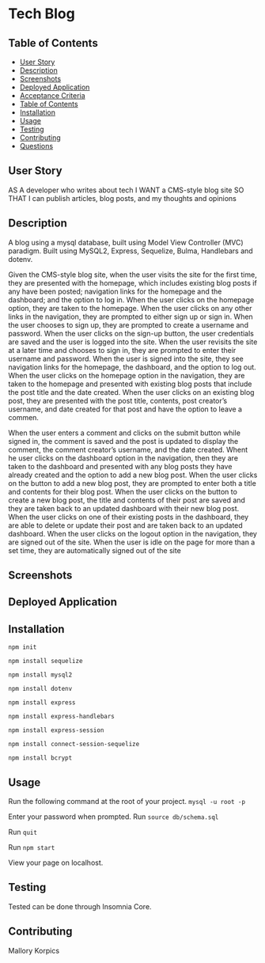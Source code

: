 # Tech Blog

## Table of Contents
  - [User Story](#user-story)
  - [Description](#description)
  - [Screenshots](#screenshots)
  - [Deployed Application](#deployed-application)
  - [Acceptance Criteria](#acceptance-criteria)
  - [Table of Contents](#table-of-contents)
  - [Installation](#installation)
  - [Usage](#usage)
  - [Testing](#testing)
  - [Contributing](#contributing)
  - [Questions](#questions)


## User Story
AS A developer who writes about tech
I WANT a CMS-style blog site
SO THAT I can publish articles, blog posts, and my thoughts and opinions

## Description
A blog using a mysql database, built using Model View Controller (MVC) paradigm. Built using MySQL2, Express, Sequelize, Bulma, Handlebars and dotenv.

Given the CMS-style blog site, when the user visits the site for the first time, they are presented with the homepage, which includes existing blog posts if any have been posted; navigation links for the homepage and the dashboard; and the option to log in. When the user clicks on the homepage option, they are taken to the homepage. When the user clicks on any other links in the navigation, they are prompted to either sign up or sign in. When the user chooses to sign up, they are prompted to create a username and password. When the user clicks on the sign-up button, the user credentials are saved and the user is logged into the site. When the user revisits the site at a later time and chooses to sign in, they are prompted to enter their username and password. When the user is signed into the site, they see navigation links for the homepage, the dashboard, and the option to log out. When the user clicks on the homepage option in the navigation, they are taken to the homepage and presented with existing blog posts that include the post title and the date created. When the user clicks on an existing blog post, they are presented with the post title, contents, post creator’s username, and date created for that post and have the option to leave a commen.

When the user enters a comment and clicks on the submit button while signed in, the comment is saved and the post is updated to display the comment, the comment creator’s username, and the date created. Whent he user clicks on the dashboard option in the navigation, then they are taken to the dashboard and presented with any blog posts they have already created and the option to add a new blog post. When the user clicks on the button to add a new blog post, they are prompted to enter both a title and contents for their blog post. When the user clicks on the button to create a new blog post, the title and contents of their post are saved and they are taken back to an updated dashboard with their new blog post. When the user clicks on one of their existing posts in the dashboard, they are able to delete or update their post and are taken back to an updated dashboard. When the user clicks on the logout option in the navigation, they are signed out of the site. When the user is idle on the page for more than a set time, they are automatically signed out of the site

## Screenshots

## Deployed Application

## Installation
`npm init`

`npm install sequelize`

`npm install mysql2`

`npm install dotenv`

`npm install express`

`npm install express-handlebars`

`npm install express-session`

`npm install connect-session-sequelize`

`npm install bcrypt`

## Usage
Run the following command at the root of your project.
`mysql -u root -p`

Enter your password when prompted.
Run `source db/schema.sql`

Run `quit`

Run `npm start`

View your page on localhost. 

## Testing
Tested can be done through Insomnia Core.

## Contributing
Mallory Korpics
